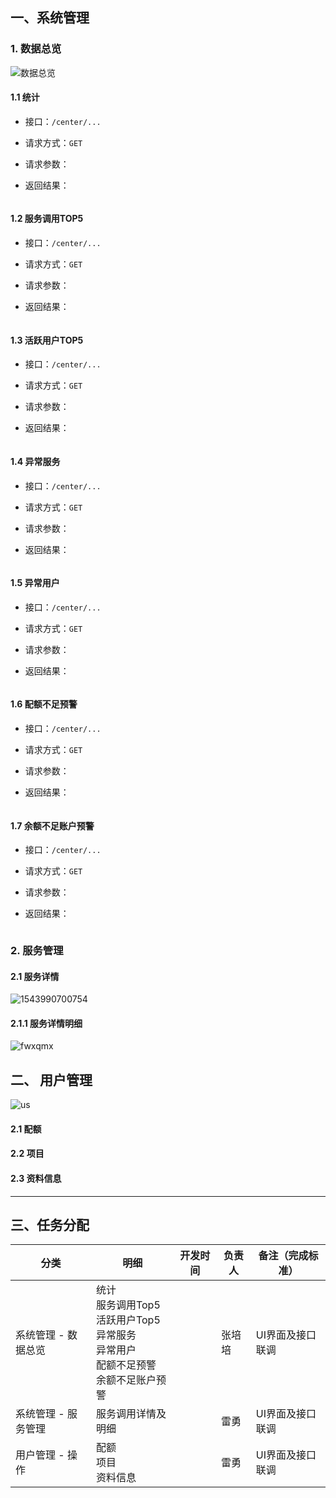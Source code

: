 ## 一、系统管理

### 1. 数据总览

![数据总览](images/sjzl.jpg)

#### 1.1 统计

* 接口：`/center/...`

* 请求方式：`GET`

* 请求参数：

* 返回结果：

  ```json
  
  ```

#### 1.2 服务调用TOP5

- 接口：`/center/...`

- 请求方式：`GET`

- 请求参数：

- 返回结果：

  ```json
  
  ```

#### 1.3 活跃用户TOP5

- 接口：`/center/...`

- 请求方式：`GET`

- 请求参数：

- 返回结果：

  ```json
  
  ```



#### 1.4 异常服务

- 接口：`/center/...`

- 请求方式：`GET`

- 请求参数：

- 返回结果：

  ```json
  
  ```



#### 1.5 异常用户

- 接口：`/center/...`

- 请求方式：`GET`

- 请求参数：

- 返回结果：

  ```json
  
  ```



#### 1.6 配额不足预警

- 接口：`/center/...`

- 请求方式：`GET`

- 请求参数：

- 返回结果：

  ```json
  
  ```



#### 1.7 余额不足账户预警

- 接口：`/center/...`

- 请求方式：`GET`

- 请求参数：

- 返回结果：

  ```json
  
  ```



### 2. 服务管理

#### 2.1 服务详情

![1543990700754](images/fwgl.png)

#### 

#### 2.1.1 服务详情明细

![fwxqmx](images/fwglmx.png)



## 二、 用户管理

![us](images/us.png)

#### 2.1 配额

#### 2.2 项目

#### 2.3 资料信息





***





## 三、任务分配

| 分类                | 明细                                                         | 开发时间 | 负责人 | 备注（完成标准） |
| ------------------- | ------------------------------------------------------------ | -------- | ------ | ---------------- |
| 系统管理 - 数据总览 | 统计<br>服务调用Top5<br>活跃用户Top5<br>异常服务<br>异常用户<br>配额不足预警<br>余额不足账户预警 |          | 张培培 | UI界面及接口联调 |
| 系统管理 - 服务管理 | 服务调用详情及明细                                           |          | 雷勇   | UI界面及接口联调 |
| 用户管理 - 操作     | 配额<br>项目<br>资料信息                                     |          | 雷勇   | UI界面及接口联调 |

